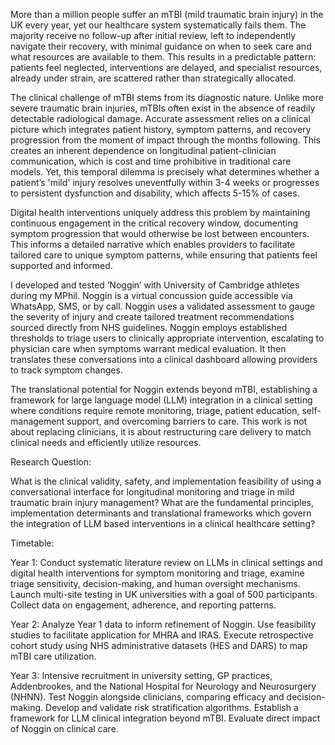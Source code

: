More than a million people suffer an mTBI (mild traumatic brain injury) in the UK every year, yet our healthcare system systematically fails them. The majority receive no follow-up after initial review, left to independently navigate their recovery, with minimal guidance on when to seek care and what resources are available to them. This results in a predictable pattern: patients feel neglected, interventions are delayed, and specialist resources, already under strain, are scattered rather than strategically allocated. 


The clinical challenge of mTBI stems from its diagnostic nature. Unlike more severe traumatic brain injuries, mTBIs often exist in the absence of readily detectable radiological damage. Accurate assessment relies on a clinical picture which integrates patient history, symptom patterns, and recovery progression from the moment of impact through the months following. This creates an inherent dependence on longitudinal patient-clinician communication, which is cost and time prohibitive in traditional care models. Yet, this temporal dilemma is precisely what determines whether a patient’s 'mild' injury resolves uneventfully within 3-4 weeks or progresses to persistent dysfunction and disability, which affects 5-15% of cases. 


Digital health interventions uniquely address this problem by maintaining continuous engagement in the critical recovery window, documenting symptom progression that would otherwise be lost between encounters. This informs a detailed narrative which enables providers to facilitate tailored care to unique symptom patterns, while ensuring that patients feel supported and informed. 


I developed and tested ‘Noggin’ with University of Cambridge athletes during my MPhil. Noggin is a virtual concussion guide accessible via WhatsApp, SMS, or by call. Noggin uses a validated assessment to gauge the severity of injury and create tailored treatment recommendations sourced directly from NHS guidelines. Noggin employs established thresholds to triage users to clinically appropriate intervention, escalating to physician care when symptoms warrant medical evaluation. It then translates these conversations into a clinical dashboard allowing providers to track symptom changes. 


The translational potential for Noggin extends beyond mTBI, establishing a framework for large language model (LLM) integration in a clinical setting where conditions require remote monitoring, triage, patient education, self-management support, and overcoming barriers to care. This work is not about replacing clinicians, it is about restructuring care delivery to match clinical needs and efficiently utilize resources. 


Research Question: 

What is the clinical validity, safety, and implementation feasibility of using a conversational interface for longitudinal monitoring and triage in mild traumatic brain injury management? What are the fundamental principles, implementation determinants and translational frameworks which govern the integration of LLM based interventions in a clinical healthcare setting? 


Timetable: 

Year 1: Conduct systematic literature review on LLMs in clinical settings and digital health interventions for symptom monitoring and triage, examine triage sensitivity, decision-making, and human oversight mechanisms. Launch multi-site testing in UK universities with a goal of 500 participants. Collect data on engagement, adherence, and reporting patterns. 


Year 2: Analyze Year 1 data to inform refinement of Noggin. Use feasibility studies to facilitate application for MHRA and IRAS. Execute retrospective cohort study using NHS administrative datasets (HES and DARS) to map mTBI care utilization.

Year 3: Intensive recruitment in university setting, GP practices, Addenbrookes, and the National Hospital for Neurology and Neurosurgery (NHNN). Test Noggin alongside clinicians, comparing efficacy and decision-making. Develop and validate risk stratification algorithms. Establish a framework for LLM clinical integration beyond mTBI. Evaluate direct impact of Noggin on clinical care. 

